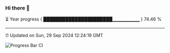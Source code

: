 ### Hi there 👋

⏳ Year progress { ██████████████████████▁▁▁▁▁▁▁▁ } 74.46 %

---

⏰ Updated on Sun, 29 Sep 2024 12:24:19 GMT

![Progress Bar CI](https://github.com/liununu/liununu/workflows/Progress%20Bar%20CI/badge.svg)
